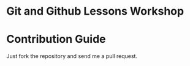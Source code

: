 # Git and Github Lessons Workshop

# Contribution Guide

Just fork the repository and send me a pull request.
